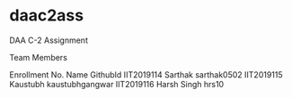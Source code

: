# daac2ass
DAA C-2 Assignment

Team Members

Enrollment No.	Name	       GithubId
IIT2019114	   Sarthak	     sarthak0502
IIT2019115     Kaustubh      kaustubhgangwar
IIT2019116     Harsh Singh   hrs10

